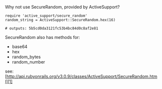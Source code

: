Why not use SecureRandom, provided by ActiveSupport?

    require 'active_support/secure_random'
    random_string = ActiveSupport::SecureRandom.hex(16)

    # outputs: 5b5cd0da3121fc53b4bc84d0c8af2e81

SecureRandom also has methods for:

 - base64
 - hex
 - random_bytes
 - random_number

see: [http://api.rubyonrails.org/v3.0.9/classes/ActiveSupport/SecureRandom.html][1]


  [1]: http://api.rubyonrails.org/v3.0.9/classes/ActiveSupport/SecureRandom.html